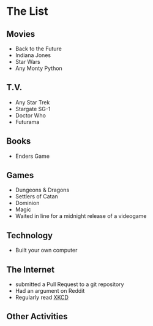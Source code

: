 
# The List

## Movies
* Back to the Future
* Indiana Jones
* Star Wars
* Any Monty Python

## T.V.
* Any Star Trek
* Stargate SG-1
* Doctor Who
* Futurama

## Books
* Enders Game

## Games
* Dungeons & Dragons
* Settlers of Catan
* Dominion
* Magic
* Waited in line for a midnight release of a videogame

## Technology
* Built your own computer

## The Internet
* submitted a Pull Request to a git repository
* Had an argument on Reddit
* Regularly read [XKCD](http://xkcd.com)

## Other Activities
